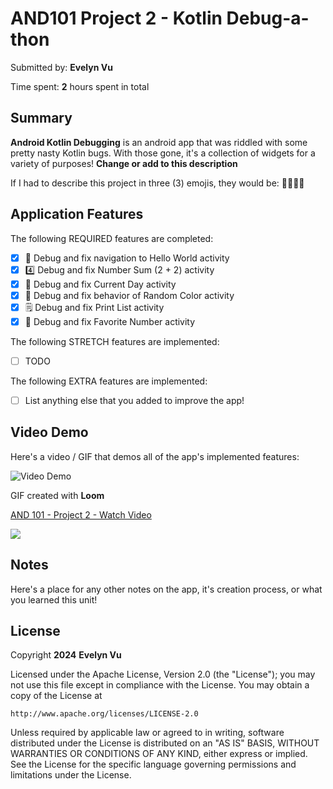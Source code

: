 <!-- (This is a comment) INSTRUCTIONS: Go through this page and fill out any **bolded** entries with their correct values.-->

# AND101 Project 2 - Kotlin Debug-a-thon

Submitted by: **Evelyn Vu**

Time spent: **2** hours spent in total

## Summary

**Android Kotlin Debugging** is an android app that was riddled with some pretty nasty Kotlin bugs.  With those gone, it's a collection of widgets for a variety of purposes!  **Change or add to this description**

If I had to describe this project in three (3) emojis, they would be: **🧐😵‍💫🥳**

## Application Features

<!-- (This is a comment) Please be sure to change the [ ] to [x] for any features you completed.  If a feature is not checked [x], you might miss the points for that item! -->

The following REQUIRED features are completed:

- [x] 👋 Debug and fix navigation to Hello World activity
- [x] 4️⃣ Debug and fix Number Sum (2 + 2) activity
- [x] 📅 Debug and fix Current Day activity 
- [x] 🌈 Debug and fix behavior of Random Color activity
- [x] 🗒️ Debug and fix Print List activity
- [x] 💯 Debug and fix Favorite Number activity

The following STRETCH features are implemented:

- [ ] TODO

The following EXTRA features are implemented:

- [ ] List anything else that you added to improve the app!

## Video Demo

Here's a video / GIF that demos all of the app's implemented features:

<img src='[http://i.imgur.com/link/to/your/gif/file.gif](https://www.loom.com/share/c46e3a1863814b3998089f6e3d8a7b2f)' title='Video Demo' width='' alt='Video Demo' />

GIF created with **Loom**

<div>
    <a href="https://www.loom.com/share/c46e3a1863814b3998089f6e3d8a7b2f">
      <p>AND 101 - Project 2 - Watch Video</p>
    </a>
    <a href="https://www.loom.com/share/c46e3a1863814b3998089f6e3d8a7b2f">
      <img style="max-width:300px;" src="https://cdn.loom.com/sessions/thumbnails/c46e3a1863814b3998089f6e3d8a7b2f-1709516587590-with-play.gif">
    </a>
  </div>
  
<!-- Recommended tools:
- [Kap](https://getkap.co/) for macOS
- [ScreenToGif](https://www.screentogif.com/) for Windows
- [peek](https://github.com/phw/peek) for Linux. -->

## Notes

Here's a place for any other notes on the app, it's creation process, or what you learned this unit!

## License

Copyright **2024** **Evelyn Vu**

Licensed under the Apache License, Version 2.0 (the "License");
you may not use this file except in compliance with the License.
You may obtain a copy of the License at

    http://www.apache.org/licenses/LICENSE-2.0

Unless required by applicable law or agreed to in writing, software
distributed under the License is distributed on an "AS IS" BASIS,
WITHOUT WARRANTIES OR CONDITIONS OF ANY KIND, either express or implied.
See the License for the specific language governing permissions and
limitations under the License.
